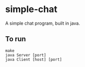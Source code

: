 # simple-chat
A simple chat program, built in java.


## To run
```
make
java Server [port]
java Client [host] [port]
```

